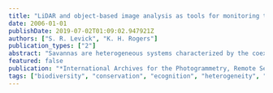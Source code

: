 ```yaml
---
title: "LiDAR and object-based image analysis as tools for monitoring the structural diversity of savanna vegetation"
date: 2006-01-01
publishDate: 2019-07-02T01:09:02.947921Z
authors: ["S. R. Levick", "K. H. Rogers"]
publication_types: ["2"]
abstract: "Savannas are heterogeneous systems characterized by the coexistence of grasses and woody trees. Riparian zones are dynamic parts of savanna landscapes with structurally diverse woody vegetation. Growing recognition of the importance of the structural component of biodiversity has highlighted the need to understand the spatial distribution and temporal dynamics of woody structural diversity. Most studies of temporal change in savannas have employed the use of satellite imagery or black and white aerial photography. These techniques are useful for examining changes in woody cover over time, but cannot portray the threedimensional structure of vegetation. Advances in LiDAR technology have enabled three-dimensional information of vegetation to be obtained remotely over large areas. Whilst the use of LiDAR has gained considerable momentum in forested areas there has been limited application to savanna systems. We explore the applicability of LiDAR and object-based image analysis to the monitoring of woody structural diversity in a savanna system. LiDAR and colour aerial photography were acquired for the riparian and adjacent upland zones of four main rivers of the Shingwedzi Catchment - Kruger Park, South Africa. The resulting imagery, ground elevation and tree canopy elevation data covered an area of 635km2. The tree canopy surface and colour imagery were segmented at two scales with object-based image analysis algorithms (eCognition v4.0) to construct a patch hierarchy. A classification hierarchy was constructed with fuzzy logic membership rules derived from field data. Height, elevation and spectral data were used to distinguish different vegetation types from bare ground. Results suggest that LiDAR can reliably return vegetation height and crown diameter data in savanna systems. The inclusion of object-based image analysis is an important step in fusing height data with colour imagery and generating multi-scale outputs. This approach provides a means for monitoring spatio-temporal changes in savanna woody vegetation structure at multiple scales."
featured: false
publication: "*International Archives for the Photogrammetry, Remote Sensing and Spatial Information Sciences, Vol. 34, Part XXX*"
tags: ["biodiversity", "conservation", "ecognition", "heterogeneity", "lidar", "monitoring", "savanna", "structure"]
---
```


